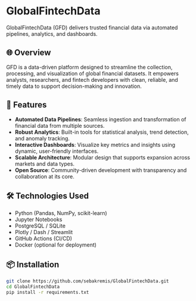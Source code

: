 # GlobalFintechData

GlobalFintechData (GFD) delivers trusted financial data via automated pipelines, analytics, and dashboards.

## 🌐 Overview

GFD is a data-driven platform designed to streamline the collection, processing, and visualization of global financial datasets. It empowers analysts, researchers, and fintech developers with clean, reliable, and timely data to support decision-making and innovation.

## 🚀 Features

- **Automated Data Pipelines**: Seamless ingestion and transformation of financial data from multiple sources.
- **Robust Analytics**: Built-in tools for statistical analysis, trend detection, and anomaly tracking.
- **Interactive Dashboards**: Visualize key metrics and insights using dynamic, user-friendly interfaces.
- **Scalable Architecture**: Modular design that supports expansion across markets and data types.
- **Open Source**: Community-driven development with transparency and collaboration at its core.

## 🛠️ Technologies Used

- Python (Pandas, NumPy, scikit-learn)
- Jupyter Notebooks
- PostgreSQL / SQLite
- Plotly / Dash / Streamlit
- GitHub Actions (CI/CD)
- Docker (optional for deployment)

## 📦 Installation

```bash
git clone https://github.com/sebakremis/GlobalFintechData.git
cd GlobalFintechData
pip install -r requirements.txt
